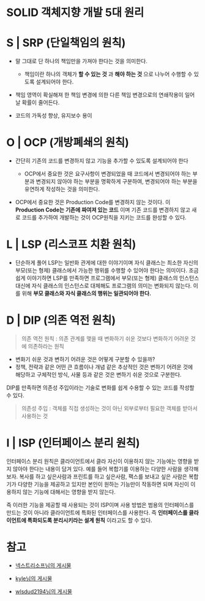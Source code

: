 # SOLID 객체지향 개발 5대 원리

# S | SRP (단일책임의 원칙)

- 말 그대로 단 하나의 책임만을 가져야 한다는 것을 의미한다.
  - 책임이란 하나의 객체가 __할 수 있는 것__ 과 __해야 하는 것__ 으로 나누어 수행할 수 있도록 설계되어야 한다.

- 책임 영역이 확실해져 한 책임 변경에 의한 다른 책임 변경으로의 연쇄작용이 일어날 확률이 줄어든다.

- 코드의 가독성 향상, 유지보수 용이

# O | OCP (개방폐쇄의 원칙)

- 간단히 기존의 코드를 변경하지 않고 기능을 추가할 수 있도록 설계되어야 한다
  - OCP에서 중요한 것은 요구사항이 변경되었을 때 코드에서 변경되어야 하는 부분과 변경되지 않아야 하는 부분을 명확하게 구분하여, 변경되어야 하는 부분을 유연하게 작성하는 것을 의미한다.

- OCP에서 중요한 것은 Production Code를 변경하지 않는 것이다. 이 __Production Code는 기존에 짜여져 있는 코드__ 이며 기존 코드를 변경하지 않고 새로 코드를 추가하여 개발하는 것이 OCP원칙을 지키는 코드를 완성할 수 있다.
# L | LSP (리스코프 치환 원칙)

- 단순하게 풀어 LSP는 일반화 관게에 대한 이야기이며 자식 클래스는 최소한 자신의 부모(또는 형제) 클래스에서 가능한 행위를 수행할 수 있어야 한다는 의미이다. 조금 쉽게 이야기하면 LSP를 만족하면 프로그램에서 부모(또는 형제) 클래스의 인스턴스 대신에 자식 클래스의 인스턴스로 대체해도 프로그램의 의미는 변화되지 않는다. 이를 위해 __부모 클래스와 자식 클래스의 행위는 일관되어야 한다.__

# D | DIP (의존 역전 원칙)
> 의존 역전 원칙 : 의존 관계를 맺을 때 변화하기 쉬운 것보다 변화하기 어려운 것에 의존하라는 원칙

- 변화기 쉬운 것과 변하기 어려운 것은 어떻게 구분할 수 있을까?
- 정책, 전략과 같은 어떤 큰 흐름이나 개념 같은 추상적인 것은 변하기 어려운 것에 해당하고 구체적인 방식, 사물 등과 같은 것은 변하기 쉬운 것으로 구분한다.

DIP를 만족하면 의존성 주입이라는 기술로 변화를 쉽게 수용할 수 있는 코드를 작성할 수 있다. 

> 의존성 주입 : 객체를 직접 생성하는 것이 아닌 외부로부터 필요한 객체를 받아서 사용하는 것

# I | ISP (인터페이스 분리 원칙)

인터페이스 분리 원칙은 클라이언트에서 클라 자신이 이용하지 않는 기능에는 영향을 받지 않아야 한다는 내용이 담겨 있다. 예를 들어 복합기를 이용하는 다양한 사람을 생각해보자. 복사를 하고 싶은사람과 프린트를 하고 싶은사람, 팩스를 보내고 싶은 사람은 복합기가 다양한 기능을 제공하고 있지만 본인이 원하는 기능만이 작동하면 되며 자신이 이용하지 않는 기능에 대해서는 영향을 받지 않는다.

즉 이러한 기능을 제공할 때 사용되는 것이 ISP이며 사용 방법은 범용의 인터페이스를 만드는 것이 아니라 클라이언트에 특화된 인터페이스를 사용한다. 즉 __인터페이스를 클라이언트에 특화되도록 분리시키라는 설계 원칙__ 이라고도 할 수 있다.


# 참고

* [넥스트리소프님의 게시물](https://www.nextree.co.kr/p6960/)

* [kyle님의 게시물](https://velog.io/@kyle/%EA%B0%9D%EC%B2%B4%EC%A7%80%ED%96%A5-SOLID-%EC%9B%90%EC%B9%99-%EC%9D%B4%EB%9E%80)

* [wlsdud2194님의 게시물](https://velog.io/@wlsdud2194/what-is-di)